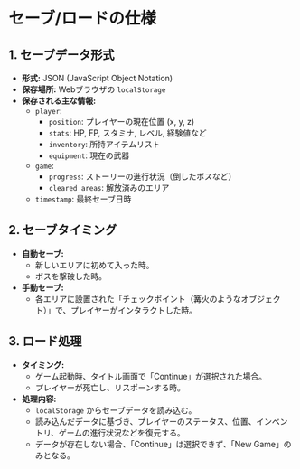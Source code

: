 # セーブ/ロードの仕様

## 1. セーブデータ形式

- **形式:** JSON (JavaScript Object Notation)
- **保存場所:** Webブラウザの `localStorage`
- **保存される主な情報:**
  - `player`:
    - `position`: プレイヤーの現在位置 (x, y, z)
    - `stats`: HP, FP, スタミナ, レベル, 経験値など
    - `inventory`: 所持アイテムリスト
    - `equipment`: 現在の武器
  - `game`:
    - `progress`: ストーリーの進行状況（倒したボスなど）
    - `cleared_areas`: 解放済みのエリア
  - `timestamp`: 最終セーブ日時

## 2. セーブタイミング

- **自動セーブ:**
  - 新しいエリアに初めて入った時。
  - ボスを撃破した時。
- **手動セーブ:**
  - 各エリアに設置された「チェックポイント（篝火のようなオブジェクト）」で、プレイヤーがインタラクトした時。

## 3. ロード処理

- **タイミング:**
  - ゲーム起動時、タイトル画面で「Continue」が選択された場合。
  - プレイヤーが死亡し、リスポーンする時。
- **処理内容:**
  - `localStorage` からセーブデータを読み込む。
  - 読み込んだデータに基づき、プレイヤーのステータス、位置、インベントリ、ゲームの進行状況などを復元する。
  - データが存在しない場合、「Continue」は選択できず、「New Game」のみとなる。
